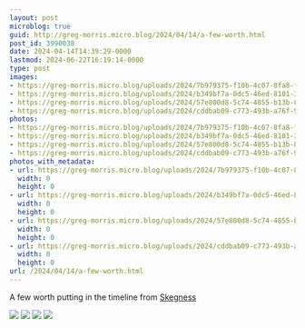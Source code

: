 ```yaml
---
layout: post
microblog: true
guid: http://greg-morris.micro.blog/2024/04/14/a-few-worth.html
post_id: 3990038
date: 2024-04-14T14:39:29-0000
lastmod: 2024-06-22T16:19:14-0000
type: post
images:
- https://greg-morris.micro.blog/uploads/2024/7b979375-f10b-4c07-8fa8-fa8a7e967cf4.jpg
- https://greg-morris.micro.blog/uploads/2024/b349bf7a-0dc5-46ed-8101-399ec3a5c141.jpg
- https://greg-morris.micro.blog/uploads/2024/57e800d8-5c74-4855-b13b-87fa64e163b0.jpg
- https://greg-morris.micro.blog/uploads/2024/cddbab09-c773-493b-a76f-9b80dd25e6ac.jpg
photos:
- https://greg-morris.micro.blog/uploads/2024/7b979375-f10b-4c07-8fa8-fa8a7e967cf4.jpg
- https://greg-morris.micro.blog/uploads/2024/b349bf7a-0dc5-46ed-8101-399ec3a5c141.jpg
- https://greg-morris.micro.blog/uploads/2024/57e800d8-5c74-4855-b13b-87fa64e163b0.jpg
- https://greg-morris.micro.blog/uploads/2024/cddbab09-c773-493b-a76f-9b80dd25e6ac.jpg
photos_with_metadata:
- url: https://greg-morris.micro.blog/uploads/2024/7b979375-f10b-4c07-8fa8-fa8a7e967cf4.jpg
  width: 0
  height: 0
- url: https://greg-morris.micro.blog/uploads/2024/b349bf7a-0dc5-46ed-8101-399ec3a5c141.jpg
  width: 0
  height: 0
- url: https://greg-morris.micro.blog/uploads/2024/57e800d8-5c74-4855-b13b-87fa64e163b0.jpg
  width: 0
  height: 0
- url: https://greg-morris.micro.blog/uploads/2024/cddbab09-c773-493b-a76f-9b80dd25e6ac.jpg
  width: 0
  height: 0
url: /2024/04/14/a-few-worth.html
---
```

A few worth putting in the timeline from [Skegness](https://gregmorris.co.uk/2024/04/14/a-short-trip.html)

<img src="uploads/2024/7b979375-f10b-4c07-8fa8-fa8a7e967cf4.jpg" />
<img src="uploads/2024/b349bf7a-0dc5-46ed-8101-399ec3a5c141.jpg"/>
<img src="uploads/2024/57e800d8-5c74-4855-b13b-87fa64e163b0.jpg"/>
<img src="uploads/2024/cddbab09-c773-493b-a76f-9b80dd25e6ac.jpg" />

